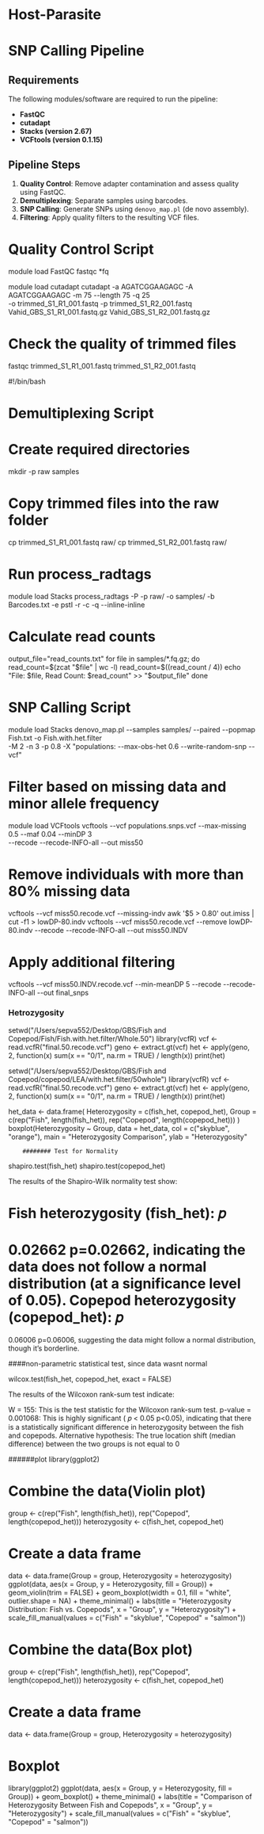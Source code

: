 # Host-Parasite
# SNP Calling Pipeline

## Requirements
The following modules/software are required to run the pipeline:
- **FastQC**
- **cutadapt**
- **Stacks (version 2.67)**
- **VCFtools (version 0.1.15)**

## Pipeline Steps
1. **Quality Control**: Remove adapter contamination and assess quality using FastQC.
2. **Demultiplexing**: Separate samples using barcodes.
3. **SNP Calling**: Generate SNPs using `denovo_map.pl` (de novo assembly).
4. **Filtering**: Apply quality filters to the resulting VCF files.


# Quality Control Script

module load FastQC
fastqc *fq

module load cutadapt
cutadapt -a AGATCGGAAGAGC -A AGATCGGAAGAGC -m 75 --length 75 -q 25 \
    -o trimmed_S1_R1_001.fastq -p trimmed_S1_R2_001.fastq \
    Vahid_GBS_S1_R1_001.fastq.gz Vahid_GBS_S1_R2_001.fastq.gz

# Check the quality of trimmed files
fastqc trimmed_S1_R1_001.fastq trimmed_S1_R2_001.fastq

#!/bin/bash
# Demultiplexing Script

# Create required directories
mkdir -p raw samples

# Copy trimmed files into the raw folder
cp trimmed_S1_R1_001.fastq raw/
cp trimmed_S1_R2_001.fastq raw/

# Run process_radtags
module load Stacks
process_radtags -P -p raw/ -o samples/ -b Barcodes.txt -e pstI -r -c -q --inline-inline

# Calculate read counts
output_file="read_counts.txt"
for file in samples/*.fq.gz; do
    read_count=$(zcat "$file" | wc -l)
    read_count=$((read_count / 4))
    echo "File: $file, Read Count: $read_count" >> "$output_file"
done

# SNP Calling Script

module load Stacks
denovo_map.pl --samples samples/ --paired --popmap Fish.txt -o Fish.with.het.filter \
    -M 2 -n 3 -p 0.8 -X "populations: --max-obs-het 0.6 --write-random-snp --vcf"


# Filter based on missing data and minor allele frequency
module load VCFtools
vcftools --vcf populations.snps.vcf --max-missing 0.5 --maf 0.04 --minDP 3 \
    --recode --recode-INFO-all --out miss50

# Remove individuals with more than 80% missing data
vcftools --vcf miss50.recode.vcf --missing-indv
awk '$5 > 0.80' out.imiss | cut -f1 > lowDP-80.indv
vcftools --vcf miss50.recode.vcf --remove lowDP-80.indv --recode --recode-INFO-all --out miss50.INDV

# Apply additional filtering
vcftools --vcf miss50.INDV.recode.vcf --min-meanDP 5 --recode --recode-INFO-all --out final_snps

### Hetrozygosity 
setwd("/Users/sepva552/Desktop/GBS/Fish and Copepod/Fish/Fish.with.het.filter/Whole.50")
library(vcfR)
vcf <- read.vcfR("final.50.recode.vcf")
geno <- extract.gt(vcf)
het <- apply(geno, 2, function(x) sum(x == "0/1", na.rm = TRUE) / length(x))
print(het)


setwd("/Users/sepva552/Desktop/GBS/Fish and Copepod/copepod/LEA/with.het.filter/50whole")
library(vcfR)
vcf <- read.vcfR("final.50.recode.vcf")
geno <- extract.gt(vcf)
het <- apply(geno, 2, function(x) sum(x == "0/1", na.rm = TRUE) / length(x))
print(het)


het_data <- data.frame(
  Heterozygosity = c(fish_het, copepod_het),
  Group = c(rep("Fish", length(fish_het)), rep("Copepod", length(copepod_het)))
)
boxplot(Heterozygosity ~ Group, data = het_data, col = c("skyblue", "orange"),
        main = "Heterozygosity Comparison", ylab = "Heterozygosity"
        
        ######## Test for Normality
shapiro.test(fish_het)
shapiro.test(copepod_het)

The results of the Shapiro-Wilk normality test show:
  
  Fish heterozygosity (fish_het): 
  𝑝
=
  0.02662
p=0.02662, indicating the data does not follow a normal distribution (at a significance level of 0.05).
Copepod heterozygosity (copepod_het): 
  𝑝
=
  0.06006
p=0.06006, suggesting the data might follow a normal distribution, though it’s borderline.

####non-parametric statistical test, since data wasnt normal

wilcox.test(fish_het, copepod_het, exact = FALSE)

The results of the Wilcoxon rank-sum test indicate:
  
  W = 155: This is the test statistic for the Wilcoxon rank-sum test.
p-value = 0.001068: This is highly significant (
  𝑝
  <
    0.05
  p<0.05), indicating that there is a statistically significant difference in heterozygosity between the fish and copepods.
Alternative hypothesis: The true location shift (median difference) between the two groups is not equal to 0

######plot
library(ggplot2)

# Combine the data(Violin plot)
group <- c(rep("Fish", length(fish_het)), rep("Copepod", length(copepod_het)))
heterozygosity <- c(fish_het, copepod_het)

# Create a data frame
data <- data.frame(Group = group, Heterozygosity = heterozygosity)
ggplot(data, aes(x = Group, y = Heterozygosity, fill = Group)) +
  geom_violin(trim = FALSE) +
  geom_boxplot(width = 0.1, fill = "white", outlier.shape = NA) +
  theme_minimal() +
  labs(title = "Heterozygosity Distribution: Fish vs. Copepods",
       x = "Group",
       y = "Heterozygosity") +
  scale_fill_manual(values = c("Fish" = "skyblue", "Copepod" = "salmon"))


# Combine the data(Box plot)
group <- c(rep("Fish", length(fish_het)), rep("Copepod", length(copepod_het)))
heterozygosity <- c(fish_het, copepod_het)

# Create a data frame
data <- data.frame(Group = group, Heterozygosity = heterozygosity)

# Boxplot
library(ggplot2)
ggplot(data, aes(x = Group, y = Heterozygosity, fill = Group)) +
  geom_boxplot() +
  theme_minimal() +
  labs(title = "Comparison of Heterozygosity Between Fish and Copepods",
       x = "Group",
       y = "Heterozygosity") +
  scale_fill_manual(values = c("Fish" = "skyblue", "Copepod" = "salmon"))

